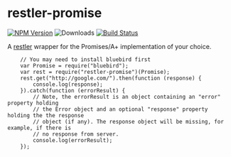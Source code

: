 # restler-promise

[![NPM Version](https://img.shields.io/npm/v/restler-promise.svg?style=flat)](https://www.npmjs.com/package/restler-promise) ![Downloads](https://img.shields.io/npm/dm/restler-promise.svg?style=flat) [![Build Status](https://travis-ci.org/mwittig/restler-promise.svg?branch=master)](https://travis-ci.org/mwittig/restler-promise)


A [restler](https://github.com/danwrong/restler) wrapper for the Promises/A+ implementation of your choice. 

```
    // You may need to install bluebird first
    var Promise = require("bluebird");
    var rest = require("restler-promise")(Promise);
    rest.get("http://google.com/").then(function (response) {
        console.log(response);
    }).catch(function (errorResult) {
        // Note, the errorResult is an object containing an "error" property holding
        // the Error object and an optional "response" property holding the the response
        // object (if any). The response object will be missing, for example, if there is
        // no response from server.
        console.log(errorResult);
    });
```
